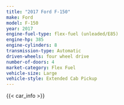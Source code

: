 ```yaml
---
title: "2017 Ford F-150"
make: Ford
model: F-150
year: 2017
engine-fuel-type: flex-fuel (unleaded/E85)
engine-hp: 385
engine-cylinders: 8
transmission-type: Automatic
driven-wheels: four wheel drive
number-of-doors: 4
market-category: Flex Fuel
vehicle-size: Large
vehicle-style: Extended Cab Pickup
---
```


{{< car_info >}}
